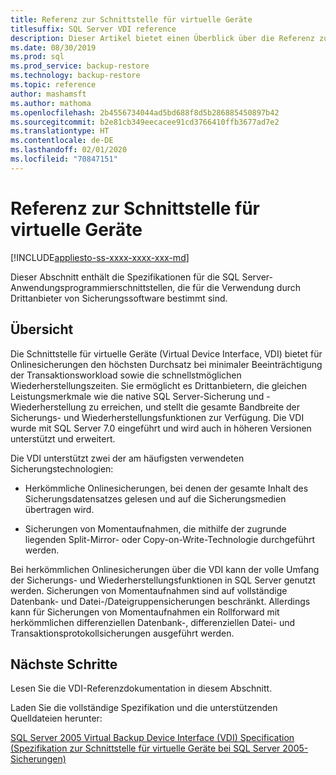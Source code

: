 ```yaml
---
title: Referenz zur Schnittstelle für virtuelle Geräte
titlesuffix: SQL Server VDI reference
description: Dieser Artikel bietet einen Überblick über die Referenz zur Schnittstelle für virtuelle Geräte für die SQL Server-Sicherung.
ms.date: 08/30/2019
ms.prod: sql
ms.prod_service: backup-restore
ms.technology: backup-restore
ms.topic: reference
author: mashamsft
ms.author: mathoma
ms.openlocfilehash: 2b4556734044ad5bd688f8d5b286885450897b42
ms.sourcegitcommit: b2e81cb349eecacee91cd3766410ffb3677ad7e2
ms.translationtype: HT
ms.contentlocale: de-DE
ms.lasthandoff: 02/01/2020
ms.locfileid: "70847151"
---
```

# <a name="virtual-device-interface-vdi-reference"></a>Referenz zur Schnittstelle für virtuelle Geräte

[!INCLUDE[appliesto-ss-xxxx-xxxx-xxx-md](../../../includes/appliesto-ss-xxxx-xxxx-xxx-md.md)]

Dieser Abschnitt enthält die Spezifikationen für die SQL Server-Anwendungsprogrammierschnittstellen, die für die Verwendung durch Drittanbieter von Sicherungssoftware bestimmt sind.

## <a name="overview"></a>Übersicht

Die Schnittstelle für virtuelle Geräte (Virtual Device Interface, VDI) bietet für Onlinesicherungen den höchsten Durchsatz bei minimaler Beeinträchtigung der Transaktionsworkload sowie die schnellstmöglichen Wiederherstellungszeiten. Sie ermöglicht es Drittanbietern, die gleichen Leistungsmerkmale wie die native SQL Server-Sicherung und -Wiederherstellung zu erreichen, und stellt die gesamte Bandbreite der Sicherungs- und Wiederherstellungsfunktionen zur Verfügung. Die VDI wurde mit SQL Server 7.0 eingeführt und wird auch in höheren Versionen unterstützt und erweitert.

Die VDI unterstützt zwei der am häufigsten verwendeten Sicherungstechnologien:

- Herkömmliche Onlinesicherungen, bei denen der gesamte Inhalt des Sicherungsdatensatzes gelesen und auf die Sicherungsmedien übertragen wird.

- Sicherungen von Momentaufnahmen, die mithilfe der zugrunde liegenden Split-Mirror- oder Copy-on-Write-Technologie durchgeführt werden.

Bei herkömmlichen Onlinesicherungen über die VDI kann der volle Umfang der Sicherungs- und Wiederherstellungsfunktionen in SQL Server genutzt werden. Sicherungen von Momentaufnahmen sind auf vollständige Datenbank- und Datei-/Dateigruppensicherungen beschränkt. Allerdings kann für Sicherungen von Momentaufnahmen ein Rollforward mit herkömmlichen differenziellen Datenbank-, differenziellen Datei- und Transaktionsprotokollsicherungen ausgeführt werden.

## <a name="next-steps"></a>Nächste Schritte

Lesen Sie die VDI-Referenzdokumentation in diesem Abschnitt.

Laden Sie die vollständige Spezifikation und die unterstützenden Quelldateien herunter:

[SQL Server 2005 Virtual Backup Device Interface (VDI) Specification (Spezifikation zur Schnittstelle für virtuelle Geräte bei SQL Server 2005-Sicherungen)](https://www.microsoft.com/download/details.aspx?id=17282)